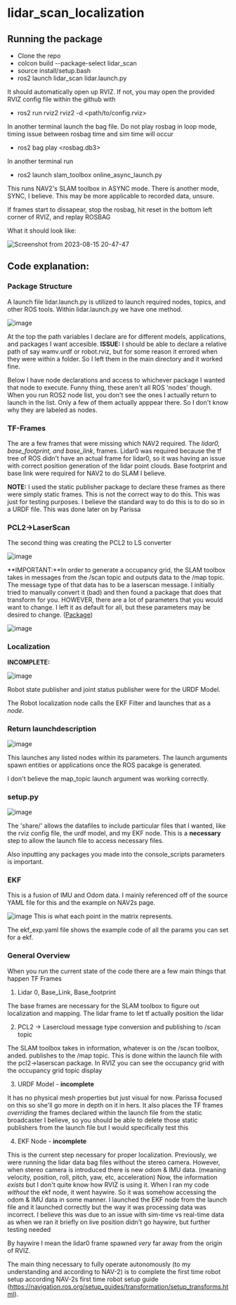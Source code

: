 # lidar_scan_localization

## Running the package
- Clone the repo
- colcon build --package-select lidar_scan
- source install/setup.bash
- ros2 launch lidar_scan lidar.launch.py

It should automatically open up RVIZ. If not, you may open the provided RVIZ config file within the github with

- ros2 run rviz2 rviz2 -d <path/to/config.rviz>

In another terminal launch the bag file. Do not play rosbag in loop mode, timing issue between rosbag time and sim time will occur

- ros2 bag play <rosbag.db3>

In another terminal run
- ros2 launch slam_toolbox online_async_launch.py

This runs NAV2's SLAM toolbox in ASYNC mode. There is another mode, SYNC, I believe. This may be more applicable to recorded data, unsure.


If frames start to dissapear, stop the rosbag, hit reset in the bottom left corner of RVIZ, and replay ROSBAG

What it should look like:

![Screenshot from 2023-08-15 20-47-47](https://github.com/trhussain/lidar_scan_localization/assets/89410479/c0b76cf8-9bf0-4696-8e14-22e85af7adad)

## Code explanation:

### Package Structure

A launch file lidar.launch.py is utilized to launch required nodes, topics, and other ROS tools.
Within lidar.launch.py we have one method.



![image](https://github.com/trhussain/lidar_scan_localization/assets/89410479/61ae040e-adc3-47b1-b0b3-8ad74bc4151e)


At the top the path variables I declare are for different models, applications, and packages I want accesible.
**ISSUE:** I should be able to declare a relative path of say wamv.urdf or robot.rviz, but for some reason it errored when they were within a folder. So I left
them in the main directory and it worked fine.

Below I have node declarations and access to whichever package I wanted that node to execute. Funny thing, these aren't all ROS 'nodes' though. When you run
ROS2 node list, you don't see the ones I actually return to launch in the list. Only a few of them actually apppear there. So I don't know why they are labeled as nodes.

### TF-Frames
The are a few frames that were missing which NAV2 required. The _lidar0, base_footprint, and base_link_, frames. Lidar0 was required because the tf tree of ROS didn't have an
actual frame for lidar0, so it was having an issue with correct position generation of the lidar point clouds. Base footprint and base link were required for NAV2 to do SLAM I believe.

**NOTE:** I used the static publisher package to declare these frames as there were simply static frames. This is not the correct way to do this. This was just for testing purposes.
I believe the standard way to do this is to do so in a URDF file. This was done later on by Parissa


### PCL2->LaserScan
The second thing was creating the PCL2 to LS converter


![image](https://github.com/trhussain/lidar_scan_localization/assets/89410479/ab8a3ec7-1e6a-4a5f-9590-9e2926d7dda2)


**IMPORTANT:**In order to generate a occupancy grid, the SLAM toolbox takes in messages from the /scan topic and outputs data to the /map topic. The message type of
that data has to be a laserscan message. I initially tried to manually convert it (bad) and then found a package that does that transform for you. HOWEVER, there are a lot
of parameters that you would want to change. I left it as default for all, but these parameters may be desired to change. ([Package](http://wiki.ros.org/pointcloud_to_laserscan))

![image](https://github.com/trhussain/lidar_scan_localization/assets/89410479/d9243f79-c4c1-4804-afa0-87fe4e90352e)



### Localization
**INCOMPLETE:**

![image](https://github.com/trhussain/lidar_scan_localization/assets/89410479/000d6509-d6bf-4c8c-8230-53573bc0ffa5)

Robot state publisher and joint status publisher were for the URDF Model.

The Robot localization node calls the EKF Filter and launches that as a _node_.


### Return launchdescription
![image](https://github.com/trhussain/lidar_scan_localization/assets/89410479/8eb7f2d2-2b9a-4696-a9d2-f6f1a1ca67fc)

This launches any listed nodes within its parameters. The launch arguments spawn entities or applications once the ROS pacakge is generated.

I don't believe the map_topic launch argument was working correctly.


### setup.py

![image](https://github.com/trhussain/lidar_scan_localization/assets/89410479/1c088763-fb8a-4824-a4a4-7b8b9767f655)

The 'share/' allows the datafiles to include particular files that I wanted, like the rviz config file, the urdf model, and my EKF node.
This is a **necessary** step to allow the launch file to access necessary files.

Also inputting any packages you made into the console_scripts parameters is important.

### EKF

This is a fusion of IMU and Odom data. I mainly referenced off of the source YAML file for this and the example on NAV2s page.


![image](https://github.com/trhussain/lidar_scan_localization/assets/89410479/9ef23a9b-d5a8-46de-8891-179c9d4ecdef)
This is what each point in the matrix represents.

The ekf_exp.yaml file shows the example code of all the params you can set for a ekf.



### General Overview
When you run the current state of the code there are a few main things that happen
TF Frames
1. Lidar 0, Base_Link, Base_footprint
   
The base frames are necessary for the SLAM toolbox to figure out localization and mapping. The lidar frame to let
tf actually position the lidar

2. PCL2 -> Lasercloud message type conversion and publishing to /scan topic

The SLAM toolbox takes in information, whatever is on the /scan toolbox, anded. publishes to the /map topic. This is done
within the launch file with the pcl2->laserscan package. 
In RVIZ you can see the occupancy grid with the occupancy grid topic display

3. URDF Model - **incomplete**

It has no physical mesh properties but just visual for now. Parissa focused on this so she'll
go more in depth on it in hers. It also places the TF frames _overriding_ the frames declared within the launch file from the static broadcaster I believe, so you should be able to delete those static publishers from the launch file but I would specifically test this

4. EKF Node - **incomplete**

This is the current step necessary for proper localization. Previously, we were running the lidar data bag files
without the stereo camera. However, when stereo camera is introduced there is new odom & IMU data. (meaning velocity, position, roll, pitch, yaw, etc, acceleration) Now, the information _exists_ but I don't quite know how RVIZ is using it. When I ran my code _without_ the ekf node, it went haywire. So it was somehow accessing the odom & IMU data in some manner. I launched the EKF node from the launch file and it launched correctly but the way it was processing data was incorrect. I believe this was due to an issue with sim-time vs real-time data as when we ran it briefly on live position didn't go haywire, but further testing needed

By haywire I mean the lidar0 frame spawned _very_ far away from the origin of RVIZ. 

The main thing necessary to fully operate autonomously (to my understanding and according to NAV-2) is to complete the first time robot setup 
according NAV-2s first time robot setup guide (https://navigation.ros.org/setup_guides/transformation/setup_transforms.html). 





